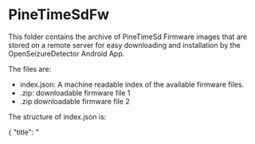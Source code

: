 # PineTimeSdFw

This folder contains the archive of PineTimeSd Firmware images that are
stored on a remote server for easy downloading and installation by the
OpenSeizureDetector Android App.

The files are:

  * index.json:  A machine readable index of the available firmware files.
  * <fw1>.zip:  downloadable firmware file 1
  * <fw2>.zip   downloadable firmware file 2


The structure of index.json is:

{
  "title": "<title for app to display>",
  "description": "<description for app to display>",
  "currentVersion": <index>,
  "releases": [
     { "version": "<version no. text>",
       "description": "<description of this firmware version>",
       "fname": "<filename of this firmware>"
     },
     { "version": "<version no. text>",
       "description": "<description of this firmware version>",
       "fname": "<filename of this firmware>"
     }
     ...

  ]
}